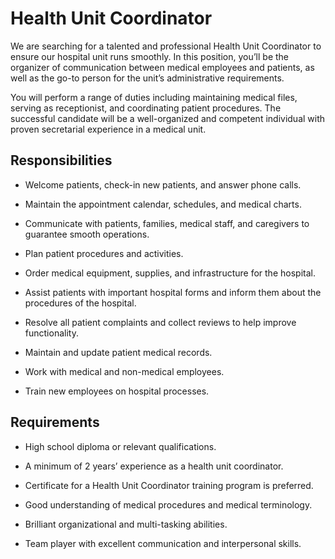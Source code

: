 # Health Unit Coordinator

We are searching for a talented and professional Health Unit Coordinator to ensure our hospital unit runs smoothly. In this position, you’ll be the organizer of communication between medical employees and patients, as well as the go-to person for the unit’s administrative requirements.

You will perform a range of duties including maintaining medical files, serving as receptionist, and coordinating patient procedures. The successful candidate will be a well-organized and competent individual with proven secretarial experience in a medical unit.

## Responsibilities

* Welcome patients, check-in new patients, and answer phone calls.

* Maintain the appointment calendar, schedules, and medical charts.

* Communicate with patients, families, medical staff, and caregivers to guarantee smooth operations.

* Plan patient procedures and activities.

* Order medical equipment, supplies, and infrastructure for the hospital.

* Assist patients with important hospital forms and inform them about the procedures of the hospital.

* Resolve all patient complaints and collect reviews to help improve functionality.

* Maintain and update patient medical records.

* Work with medical and non-medical employees.

* Train new employees on hospital processes.

## Requirements

* High school diploma or relevant qualifications.

* A minimum of 2 years’ experience as a health unit coordinator.

* Certificate for a Health Unit Coordinator training program is preferred.

* Good understanding of medical procedures and medical terminology.

* Brilliant organizational and multi-tasking abilities.

* Team player with excellent communication and interpersonal skills.

